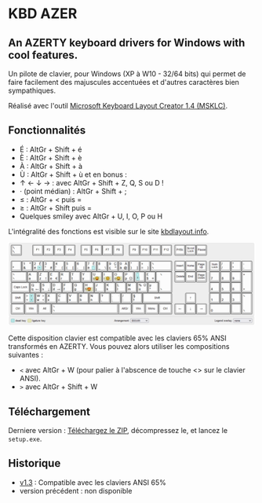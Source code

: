 # KBD AZER

## An AZERTY keyboard drivers for Windows with cool features.

Un pilote de clavier, pour Windows (XP à W10 - 32/64 bits) qui permet de faire facilement des majuscules accentuées et d'autres caractères bien sympathiques.

Réalisé avec l'outil [Microsoft Keyboard Layout Creator 1.4 (MSKLC)](https://www.microsoft.com/en-gb/download/details.aspx?id=102134).

## Fonctionnalités

- É : AltGr + Shift + é
- È : AltGr + Shift + è
- À : AltGr + Shift + à
- Ù : AltGr + Shift + ù
et en bonus :
- ↑ ← ↓ → : avec AltGr + Shift + Z, Q, S ou D !
- · (point médian) : AltGr + Shift + ;
- ≤ : AltGr + < puis =
- ≥ : AltGr + Shift puis =
- Quelques smiley avec AltGr + U, I, O, P ou H

L'intégralité des fonctions est visible sur le site [kbdlayout.info](https://kbdlayout.info/a8517097-301d-46af-a54c-9e07427de104).

![KBD Azerty layout](kbdazer_v3.png)

Cette disposition clavier est compatible avec les claviers 65% ANSI transformés en AZERTY. Vous pouvez alors utiliser les compositions suivantes :
- `<` avec AltGr + W (pour palier à l'abscence de touche <> sur le clavier ANSI).
- `>` avec AltGr + Shift + W 

## Téléchargement

Derniere version : [Téléchargez le ZIP](https://github.com/psa-jforestier/KbdAZER/releases/tag/v1.3), décompressez le, et lancez le `setup.exe`.

## Historique

- [v1.3](https://github.com/psa-jforestier/KbdAZER/releases/tag/v1.3) : Compatible avec les claviers ANSI 65%
- version précédent : non disponible

